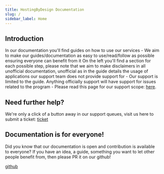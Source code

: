 ```yaml
---
title: HostingByDesign Documentation
slug: /
sidebar_label: Home
---
```


## Introduction

In our documentation you'll find guides on how to use our services - We aim to make our guides/documentation as easy to use/read/follow as possible ensuring everyone can benefit from it
On the left you'll find a section for each possible step, please note that we aim to make disclaimers in all unofficial documentation, unofficial as in the guide details the usage of applications
our support team does not provide support for - Our support is limited to the guide.
Anything officially support will have support for issues related to the program - Please read this page for our support scope: [here](/pre-sales/support-scope.mdx).

## Need further help?

We're only a click of a button away in our support queues, visit us here to submit a ticket: [ticket](https://my.hostingby.design/submitticket.php?step=2&deptid=2)

## Documentation is for everyone!

Did you know that our documentation is open and contribution is available to everyone? If you have an idea, a guide, something you want to let other people benefit from, then please PR it on our github!

[github](https://github.com/hostingbydesign/docs.hostingby.design)
